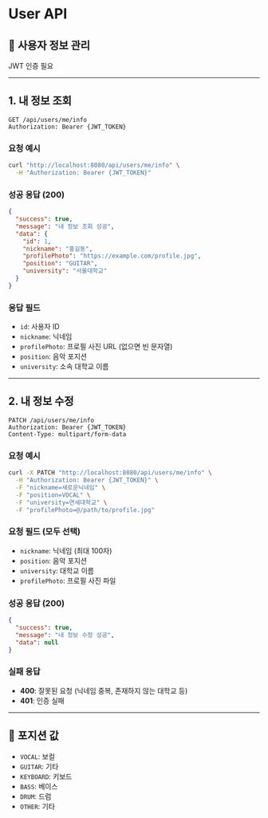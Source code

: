 # User API

## 👤 사용자 정보 관리
JWT 인증 필요

---

## 1. 내 정보 조회
```
GET /api/users/me/info
Authorization: Bearer {JWT_TOKEN}
```

### 요청 예시
```bash
curl "http://localhost:8080/api/users/me/info" \
  -H "Authorization: Bearer {JWT_TOKEN}"
```

### 성공 응답 (200)
```json
{
  "success": true,
  "message": "내 정보 조회 성공",
  "data": {
    "id": 1,
    "nickname": "홍길동",
    "profilePhoto": "https://example.com/profile.jpg",
    "position": "GUITAR",
    "university": "서울대학교"
  }
}
```

### 응답 필드
- `id`: 사용자 ID
- `nickname`: 닉네임
- `profilePhoto`: 프로필 사진 URL (없으면 빈 문자열)
- `position`: 음악 포지션
- `university`: 소속 대학교 이름

---

## 2. 내 정보 수정
```
PATCH /api/users/me/info
Authorization: Bearer {JWT_TOKEN}
Content-Type: multipart/form-data
```

### 요청 예시
```bash
curl -X PATCH "http://localhost:8080/api/users/me/info" \
  -H "Authorization: Bearer {JWT_TOKEN}" \
  -F "nickname=새로운닉네임" \
  -F "position=VOCAL" \
  -F "university=연세대학교" \
  -F "profilePhoto=@/path/to/profile.jpg"
```

### 요청 필드 (모두 선택)
- `nickname`: 닉네임 (최대 100자)
- `position`: 음악 포지션
- `university`: 대학교 이름
- `profilePhoto`: 프로필 사진 파일

### 성공 응답 (200)
```json
{
  "success": true,
  "message": "내 정보 수정 성공",
  "data": null
}
```

### 실패 응답
- **400**: 잘못된 요청 (닉네임 중복, 존재하지 않는 대학교 등)
- **401**: 인증 실패

---

## 🎵 포지션 값
- `VOCAL`: 보컬
- `GUITAR`: 기타
- `KEYBOARD`: 키보드
- `BASS`: 베이스
- `DRUM`: 드럼
- `OTHER`: 기타
